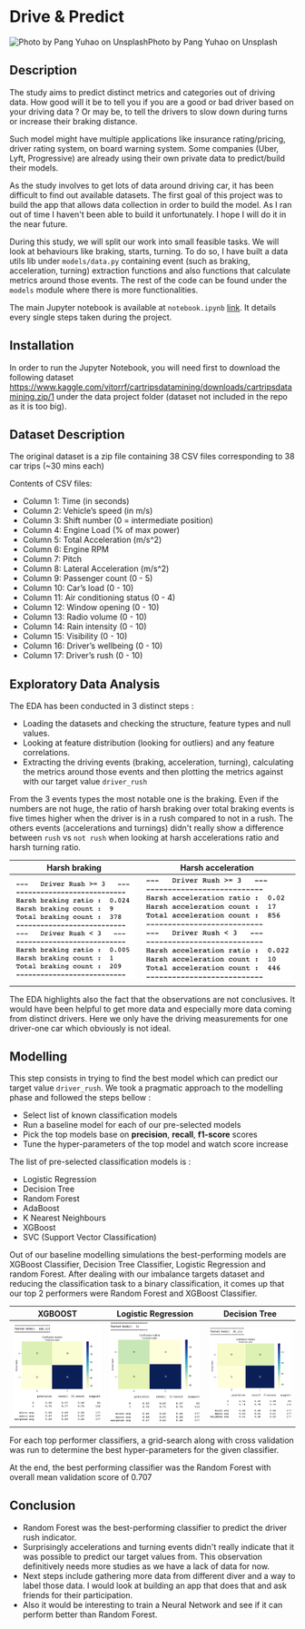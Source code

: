 # Drive & Predict

![Photo by Pang Yuhao on Unsplash](images/pang-yuhao-X00ZafKUdBo-unsplash.jpg)Photo by Pang Yuhao on Unsplash

## Description
The study aims to predict distinct metrics and categories out of driving data.
How good will it be to tell you if you are a good or bad driver based on your
driving data ? Or may be, to tell the drivers to slow down during turns or increase
their braking distance.

Such model might have multiple applications like insurance rating/pricing,
driver rating system, on board warning system. Some companies (Uber, Lyft,
Progressive) are already using their own private data to predict/build their
models.

As the study involves to get lots of data around driving car, it has been
difficult to find out available datasets. The first goal of this project was to
build the app that allows data collection in order to build the model. As I ran
out of time I haven't been able to build it unfortunately. I hope I will do it
in the near future.

During this study, we will split our work into small feasible tasks. We will look
at behaviours like braking, starts, turning. To do so, I have built a data utils
lib under `models/data.py` containing event (such as braking, acceleration, turning)
extraction functions and also functions that calculate metrics around those events. The rest of the code can be found under the `models` module where there is more functionalities.

The main Jupyter notebook is available at `notebook.ipynb` [link](https://github.com/fleralle/drive-predict/blob/master/notebook.ipynb). It details every single steps taken during the project.

## Installation
In order to run the Jupyter Notebook, you will need first to download the
following dataset https://www.kaggle.com/vitorrf/cartripsdatamining/downloads/cartripsdatamining.zip/1 under the data project folder (dataset not included in
the repo as it is too big).

## Dataset Description
The original dataset is a zip file containing 38 CSV files corresponding to 38
car trips (~30 mins each)

Contents of CSV files:
* Column 1: Time (in seconds)
* Column 2: Vehicle’s speed (in m/s)
* Column 3: Shift number (0 = intermediate position)
* Column 4: Engine Load (% of max power)
* Column 5: Total Acceleration (m/s^2)
* Column 6: Engine RPM
* Column 7: Pitch
* Column 8: Lateral Acceleration (m/s^2)
* Column 9: Passenger count (0 - 5)
* Column 10: Car’s load (0 - 10)
* Column 11: Air conditioning status (0 - 4)
* Column 12: Window opening (0 - 10)
* Column 13: Radio volume (0 - 10)
* Column 14: Rain intensity (0 - 10)
* Column 15: Visibility (0 - 10)
* Column 16: Driver’s wellbeing (0 - 10)
* Column 17: Driver’s rush (0 - 10)

## Exploratory Data Analysis

The EDA has been conducted in 3 distinct steps :
* Loading the datasets and checking the structure, feature types and null values.
* Looking at feature distribution (looking for outliers) and any feature correlations.
* Extracting the driving events (braking, acceleration, turning), calculating the metrics around those events and then plotting the metrics against with our target value `driver_rush`

From the 3 events types the most notable one is the braking. Even if the numbers are not huge, the ratio of harsh braking over total braking events is five times higher when the driver is in a rush compared to not in a rush. The others events (accelerations and turnings) didn't really show a difference between `rush` vs `not rush` when looking at harsh accelerations ratio and harsh turning ratio.

Harsh braking            |  Harsh acceleration     
:-----------------------:|:-----------------------:
![Harsh braking](images/harsh-brake.png) | ![Harsh acceleration](images/harsh-accel.png)

The EDA highlights also the fact that the observations are not conclusives. It would have been helpful to get more data and especially more data coming from distinct drivers. Here we only have the driving measurements for one driver-one car which obviously is not ideal.

## Modelling

This step consists in trying to find the best model which can predict our target value `driver_rush`.
We took a pragmatic approach to the modelling phase and followed the steps bellow :

* Select list of known classification models
* Run a baseline model for each of our pre-selected models
* Pick the top models base on **precision**, **recall**, **f1-score** scores
* Tune the hyper-parameters of the top model and watch score increase

The list of pre-selected classification models is :

* Logistic Regression
* Decision Tree
* Random Forest
* AdaBoost
* K Nearest Neighbours
* XGBoost
* SVC (Support Vector Classification)

Out of our baseline modelling simulations the best-performing models are XGBoost Classifier, Decision Tree Classifier, Logistic Regression and random Forest. After dealing with our imbalance targets dataset and reducing the classification task to a binary classification, it comes up that our top 2 performers were Random Forest and XGBoost Classifier.

XGBOOST                  |  Logistic Regression     |  Decision Tree
:-----------------------:|:------------------------:|:-------------------------:
![XGBoost Classifier Results](images/xgboost-classifier-results.png) | ![Logistic Regression Classifier Results](images/lr-classifier-results.png) | ![Decision Tree Classifier Results](images/dt-classifier-results.png)

For each top performer classifiers, a grid-search along with cross validation was run to determine the best hyper-parameters for the given classifier.

At the end, the best performing classifier was the Random Forest with overall mean validation score of 0.707

## Conclusion

* Random Forest was the best-performing classifier to predict the driver rush indicator.
* Surprisingly accelerations and turning events didn't really indicate that it was possible to predict our target values from. This observation definitively needs more studies as we have a lack of data for now.
* Next steps include gathering more data from different diver and a way to label those data. I would look at building an app that does that and ask friends for their participation.
* Also it would be interesting to train a Neural Network and see if it can perform better than Random Forest.
